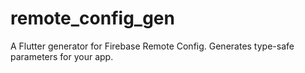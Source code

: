# remote_config_gen
A Flutter generator for Firebase Remote Config. Generates type-safe parameters for your app.
